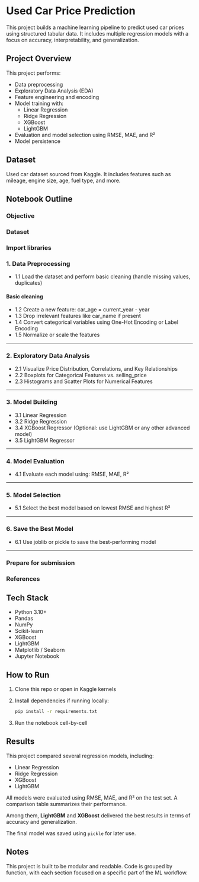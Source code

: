 # Used Car Price Prediction

This project builds a machine learning pipeline to predict used car prices using structured tabular data. It includes multiple regression models with a focus on accuracy, interpretability, and generalization.

## Project Overview

This project performs:
- Data preprocessing
- Exploratory Data Analysis (EDA)
- Feature engineering and encoding
- Model training with:
  - Linear Regression
  - Ridge Regression
  - XGBoost
  - LightGBM
- Evaluation and model selection using RMSE, MAE, and R²
- Model persistence

## Dataset

Used car dataset sourced from Kaggle. It includes features such as mileage, engine size, age, fuel type, and more.

## Notebook Outline

### Objective
### Dataset
### Import libraries

### 1. Data Preprocessing
- 1.1 Load the dataset and perform basic cleaning (handle missing values, duplicates)

#### Basic cleaning
- 1.2 Create a new feature: car_age = current_year - year
- 1.3 Drop irrelevant features like car_name if present
- 1.4 Convert categorical variables using One-Hot Encoding or Label Encoding
- 1.5 Normalize or scale the features

---

### 2. Exploratory Data Analysis
- 2.1 Visualize Price Distribution, Correlations, and Key Relationships
- 2.2 Boxplots for Categorical Features vs. selling_price
- 2.3 Histograms and Scatter Plots for Numerical Features

---

### 3. Model Building
- 3.1 Linear Regression
- 3.2 Ridge Regression
- 3.4 XGBoost Regressor (Optional: use LightGBM or any other advanced model)
- 3.5 LightGBM Regressor

---

### 4. Model Evaluation
- 4.1 Evaluate each model using: RMSE, MAE, R²

---

### 5. Model Selection
- 5.1 Select the best model based on lowest RMSE and highest R²

---

### 6. Save the Best Model
- 6.1 Use joblib or pickle to save the best-performing model

---

### Prepare for submission  
### References

## Tech Stack

- Python 3.10+  
- Pandas  
- NumPy  
- Scikit-learn  
- XGBoost  
- LightGBM  
- Matplotlib / Seaborn  
- Jupyter Notebook  

## How to Run

1. Clone this repo or open in Kaggle kernels

2. Install dependencies if running locally:
   ```bash
   pip install -r requirements.txt
   ```
3. Run the notebook cell-by-cell

## Results

This project compared several regression models, including:

- Linear Regression  
- Ridge Regression  
- XGBoost  
- LightGBM  

All models were evaluated using RMSE, MAE, and R² on the test set. A comparison table summarizes their performance.

Among them, **LightGBM** and **XGBoost** delivered the best results in terms of accuracy and generalization.

The final model was saved using `pickle` for later use.

## Notes

This project is built to be modular and readable. Code is grouped by function, with each section focused on a specific part of the ML workflow.

